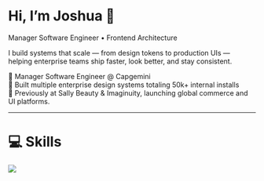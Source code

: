 # Hi, I’m Joshua 👋  
Manager Software Engineer • Frontend Architecture

I build systems that scale — from design tokens to production UIs —  
helping enterprise teams ship faster, look better, and stay consistent.  

💼 Manager Software Engineer @ Capgemini  
🧠 Built multiple enterprise design systems totaling 50k+ internal installs  
🧩 Previously at Sally Beauty & Imaginuity, launching global commerce and UI platforms.  

---

# 💻 Skills
<p align="left">
  <img src="https://skillicons.dev/icons?i=ts,js,react,nextjs,svelte,nodejs,graphql,html,css,tailwind,materialui,storybook,redux,vite,webpack,git,githubactions,jenkins,docker,aws,vercel,mongodb,figma" />
</p>
